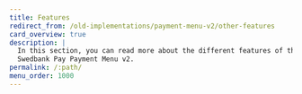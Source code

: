 ```yaml
---
title: Features
redirect_from: /old-implementations/payment-menu-v2/other-features
card_overview: true
description: |
  In this section, you can read more about the different features of the
  Swedbank Pay Payment Menu v2.
permalink: /:path/
menu_order: 1000
---
```

